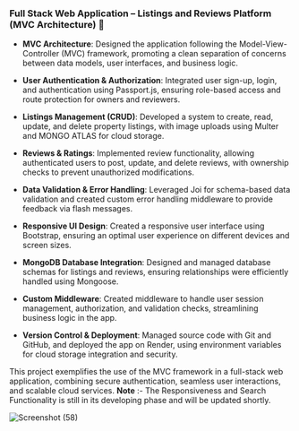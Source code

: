 ### Full Stack Web Application – Listings and Reviews Platform (MVC Architecture) 🚀

- **MVC Architecture**: Designed the application following the Model-View-Controller (MVC) framework, promoting a clean separation of concerns between data models, user interfaces, and business logic.
  
- **User Authentication & Authorization**: Integrated user sign-up, login, and authentication using Passport.js, ensuring role-based access and route protection for owners and reviewers.

- **Listings Management (CRUD)**: Developed a system to create, read, update, and delete property listings, with image uploads using Multer and MONGO ATLAS for cloud storage.

- **Reviews & Ratings**: Implemented review functionality, allowing authenticated users to post, update, and delete reviews, with ownership checks to prevent unauthorized modifications.

- **Data Validation & Error Handling**: Leveraged Joi for schema-based data validation and created custom error handling middleware to provide feedback via flash messages.

- **Responsive UI Design**: Created a responsive user interface using Bootstrap, ensuring an optimal user experience on different devices and screen sizes.

- **MongoDB Database Integration**: Designed and managed database schemas for listings and reviews, ensuring relationships were efficiently handled using Mongoose.

- **Custom Middleware**: Created middleware to handle user session management, authorization, and validation checks, streamlining business logic in the app.

- **Version Control & Deployment**: Managed source code with Git and GitHub, and deployed the app on Render, using environment variables for cloud storage integration and security.

This project exemplifies the use of the MVC framework in a full-stack web application, combining secure authentication, seamless user interactions, and scalable cloud services.
**Note** :- The Responsiveness and Search Functionality is still in its developing phase and will be updated shortly.

![Screenshot (58)](https://github.com/user-attachments/assets/c386af46-ee65-4c3d-9d20-fe17359928ef)
